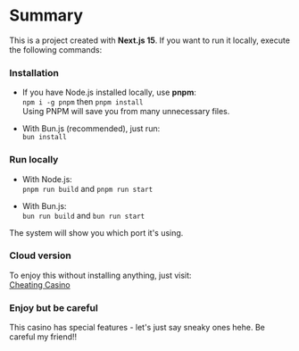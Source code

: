 # Summary

This is a project created with **Next.js 15**. If you want to run it locally, execute the following commands:

### Installation

- If you have Node.js installed locally, use **pnpm**:  
  `npm i -g pnpm` then `pnpm install`  
  Using PNPM will save you from many unnecessary files.

- With Bun.js (recommended), just run:  
  `bun install`

### Run locally

- With Node.js:  
  `pnpm run build` and `pnpm run start`

- With Bun.js:  
  `bun run build` and `bun run start`

The system will show you which port it's using.

### Cloud version

To enjoy this without installing anything, just visit:  
[Cheating Casino](https://casino-cheat.vercel.app/)

### Enjoy but be careful

This casino has special features - let's just say sneaky ones hehe. Be careful my friend!!